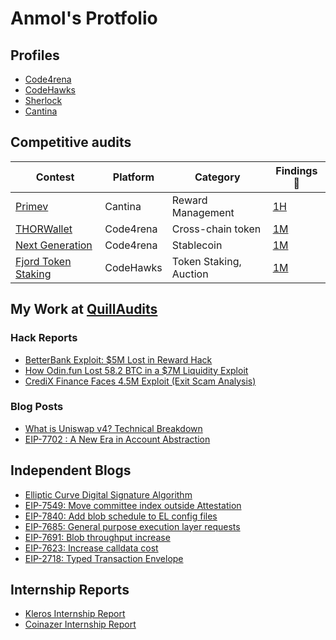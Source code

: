 # Anmol's Protfolio

## Profiles

- [Code4rena](https://code4rena.com/@Sherlock__VARM)
- [CodeHawks](https://profiles.cyfrin.io/u/sherlockvarm)
- [Sherlock](https://audits.sherlock.xyz/watson/Sherlock_VARM)
- [Cantina](https://cantina.xyz/u/sherlockVARM)

## Competitive audits

| Contest                                                                         | Platform  | Category               | Findings 🔎                          |
| ------------------------------------------------------------------------------- | --------- | ---------------------- | ------------------------------------ |
| [Primev](https://cantina.xyz/competitions/e92be0b9-b4f2-4bf2-9544-ae285fcfc02d) | Cantina   | Reward Management      | [1H](contests/2025-05-primev.md)     |
| [THORWallet](https://code4rena.com/audits/2025-02-thorwallet)                   | Code4rena | Cross-chain token      | [1M](contests/2025-02-thorwallet.md) |
| [Next Generation](https://code4rena.com/audits/2025-01-next-generation)         | Code4rena | Stablecoin             | [1M](contests/2025-02-next-gen.md)   |
| [Fjord Token Staking](https://codehawks.cyfrin.io/c/2024-08-fjord)              | CodeHawks | Token Staking, Auction | [1M](contests/2024-08-fjord.md)      |



## My Work at [QuillAudits](https://quillaudits.com/)

### Hack Reports
- [BetterBank Exploit: $5M Lost in Reward Hack](https://www.quillaudits.com/blog/hack-analysis/betterbank-exploit)
- [How Odin.fun Lost 58.2 BTC in a $7M Liquidity Exploit](https://www.quillaudits.com/blog/hack-analysis/how-odinfun-lost-58-3BTC-to-worthless-liquidity)
- [CrediX Finance Faces 4.5M Exploit (Exit Scam Analysis)](https://www.quillaudits.com/blog/hack-analysis/credix-finance-4.5m-exploit)

### Blog Posts
- [What is Uniswap v4? Technical Breakdown](https://www.quillaudits.com/blog/smart-contract/what-is-uniswap-v4)
- [EIP-7702 : A New Era in Account Abstraction](https://www.quillaudits.com/blog/smart-contract/eip7702-new-era-in-account-abstraction)

## Independent Blogs
- [Elliptic Curve Digital Signature Algorithm](https://sherlockvarm.hashnode.dev/elliptic-curve-digital-signature-algorithm)
- [EIP-7549: Move committee index outside Attestation](https://sherlockvarm.hashnode.dev/eip-7549-move-committee-index-outside-attestation)
- [EIP-7840: Add blob schedule to EL config files](https://sherlockvarm.hashnode.dev/eip-7840-add-blob-schedule-to-el-config-files)
- [EIP-7685: General purpose execution layer requests](https://sherlockvarm.hashnode.dev/eip-7685-general-purpose-execution-layer-requests)
- [EIP-7691: Blob throughput increase](https://sherlockvarm.hashnode.dev/eip-7691-blob-throughput-increase)
- [EIP-7623: Increase calldata cost](https://sherlockvarm.hashnode.dev/eip-7623-increase-calldata-cost)
- [EIP-2718: Typed Transaction Envelope](https://sherlockvarm.hashnode.dev/eip-2718-typed-transaction-envelope)



## Internship Reports

- [Kleros Internship Report](https://docs.google.com/document/d/11vcl93crAtfYFAhUTof30IgfIsZgPyiCvB5oRROBqeM/edit?usp=sharing)
- [Coinazer Internship Report](https://drive.google.com/file/d/12q8uG2PjxJTQT-GfEVPWSpk9MWxkk5hQ/view?usp=sharing)
